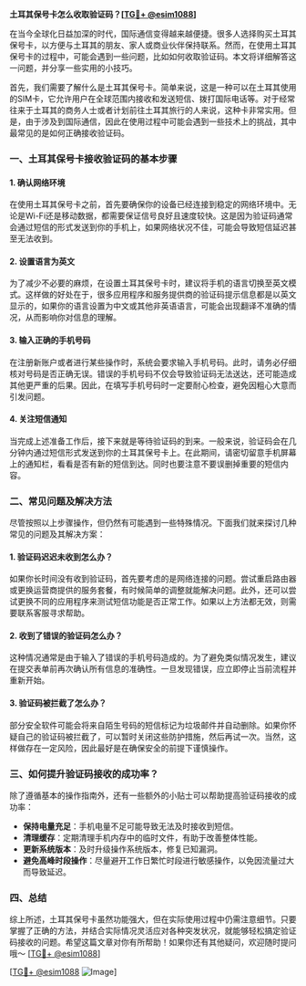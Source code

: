 **土耳其保号卡怎么收取验证码？[[TG💪+ @esim1088](https://t.me/s/esim1088)]**

在当今全球化日益加深的时代，国际通信变得越来越便捷。很多人选择购买土耳其保号卡，以方便与土耳其的朋友、家人或商业伙伴保持联系。然而，在使用土耳其保号卡的过程中，可能会遇到一些问题，比如如何收取验证码。本文将详细解答这一问题，并分享一些实用的小技巧。

首先，我们需要了解什么是土耳其保号卡。简单来说，这是一种可以在土耳其使用的SIM卡，它允许用户在全球范围内接收和发送短信、拨打国际电话等。对于经常往来于土耳其的商务人士或者计划前往土耳其旅行的人来说，这种卡非常实用。但是，由于涉及到国际通信，因此在使用过程中可能会遇到一些技术上的挑战，其中最常见的是如何正确接收验证码。

### 一、土耳其保号卡接收验证码的基本步骤

#### 1. 确认网络环境
在使用土耳其保号卡之前，首先要确保你的设备已经连接到稳定的网络环境中。无论是Wi-Fi还是移动数据，都需要保证信号良好且速度较快。这是因为验证码通常会通过短信的形式发送到你的手机上，如果网络状况不佳，可能会导致短信延迟甚至无法收到。

#### 2. 设置语言为英文
为了减少不必要的麻烦，在设置土耳其保号卡时，建议将手机的语言切换至英文模式。这样做的好处在于，很多应用程序和服务提供商的验证码提示信息都是以英文显示的，如果你的语言设置为中文或其他非英语语言，可能会出现翻译不准确的情况，从而影响你对信息的理解。

#### 3. 输入正确的手机号码
在注册新账户或者进行某些操作时，系统会要求输入手机号码。此时，请务必仔细核对号码是否正确无误。错误的手机号码不仅会导致验证码无法送达，还可能造成其他更严重的后果。因此，在填写手机号码时一定要耐心检查，避免因粗心大意而引发问题。

#### 4. 关注短信通知
当完成上述准备工作后，接下来就是等待验证码的到来。一般来说，验证码会在几分钟内通过短信形式发送到你的土耳其保号卡上。在此期间，请密切留意手机屏幕上的通知栏，看看是否有新的短信到达。同时也要注意不要误删掉重要的短信内容。

### 二、常见问题及解决方法

尽管按照以上步骤操作，但仍然有可能遇到一些特殊情况。下面我们就来探讨几种常见的问题及其解决方案：

#### 1. 验证码迟迟未收到怎么办？
如果你长时间没有收到验证码，首先要考虑的是网络连接的问题。尝试重启路由器或更换运营商提供的服务套餐，有时候简单的调整就能解决问题。此外，还可以尝试更换不同的应用程序来测试短信功能是否正常工作。如果以上方法都无效，则需要联系客服寻求帮助。

#### 2. 收到了错误的验证码怎么办？
这种情况通常是由于输入了错误的手机号码造成的。为了避免类似情况发生，建议在提交表单前再次确认所有信息的准确性。一旦发现错误，应立即停止当前流程并重新开始。

#### 3. 验证码被拦截了怎么办？
部分安全软件可能会将来自陌生号码的短信标记为垃圾邮件并自动删除。如果你怀疑自己的验证码被拦截了，可以暂时关闭这些防护措施，然后再试一次。当然，这样做存在一定风险，因此最好是在确保安全的前提下谨慎操作。

### 三、如何提升验证码接收的成功率？

除了遵循基本的操作指南外，还有一些额外的小贴士可以帮助提高验证码接收的成功率：

- **保持电量充足**：手机电量不足可能导致无法及时接收到短信。
- **清理缓存**：定期清理手机内存中的临时文件，有助于改善整体性能。
- **更新系统版本**：及时升级操作系统版本，修复已知漏洞。
- **避免高峰时段操作**：尽量避开工作日繁忙时段进行敏感操作，以免因流量过大而导致延迟。

### 四、总结

综上所述，土耳其保号卡虽然功能强大，但在实际使用过程中仍需注意细节。只要掌握了正确的方法，并结合实际情况灵活应对各种突发状况，就能够轻松搞定验证码接收的问题。希望这篇文章对你有所帮助！如果你还有其他疑问，欢迎随时提问哦～ [[TG💪+ @esim1088](https://t.me/s/esim1088)]

[[TG💪+ @esim1088](https://t.me/s/esim1088) ![Image](https://i.postimg.cc/4NQfJmqS/Snipaste-2025-05-13-00-14-12.png)]